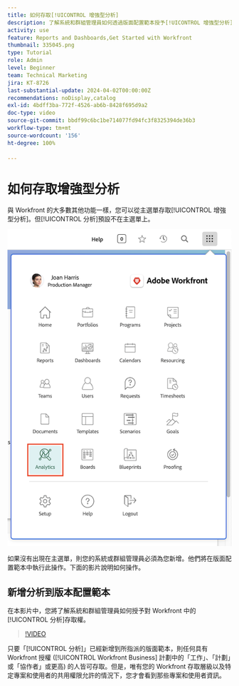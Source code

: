 ```yaml
---
title: 如何存取[!UICONTROL 增強型分析]
description: 了解系統和群組管理員如何透過版面配置範本授予[!UICONTROL 增強型分析]的存取權。
activity: use
feature: Reports and Dashboards,Get Started with Workfront
thumbnail: 335045.png
type: Tutorial
role: Admin
level: Beginner
team: Technical Marketing
jira: KT-8726
last-substantial-update: 2024-04-02T00:00:00Z
recommendations: noDisplay,catalog
exl-id: 4bdff3ba-772f-4526-ab6b-8428f695d9a2
doc-type: video
source-git-commit: bbdf99c6bc1be714077fd94fc3f8325394de36b3
workflow-type: tm+mt
source-wordcount: '156'
ht-degree: 100%

---
```



# 如何存取增強型分析

與 Workfront 的大多數其他功能一樣，您可以從主選單存取[!UICONTROL 增強型分析]。但[!UICONTROL 分析]預設不在主選單上。

![主選單的影像](assets/analytics-on-main-menu.png)

如果沒有出現在主選單，則您的系統或群組管理員必須為您新增。他們將在版面配置範本中執行此操作。下面的影片說明如何操作。


## 新增分析到版本配置範本

在本影片中，您將了解系統和群組管理員如何授予對 Workfront 中的[!UICONTROL 分析]存取權。


>[!VIDEO](https://video.tv.adobe.com/v/335045/?quality=12&learn=on&enablevpops=1)

只要「[!UICONTROL 分析]」已經新增到所指派的版面範本，則任何具有 Workfront 授權 ([!UICONTROL Workfront Business] 計劃中的「工作」、「計劃」或「協作者」或更高) 的人皆可存取。但是，唯有您的 Workfront 存取層級以及特定專案和使用者的共用權限允許的情況下，您才會看到那些專案和使用者資訊。
